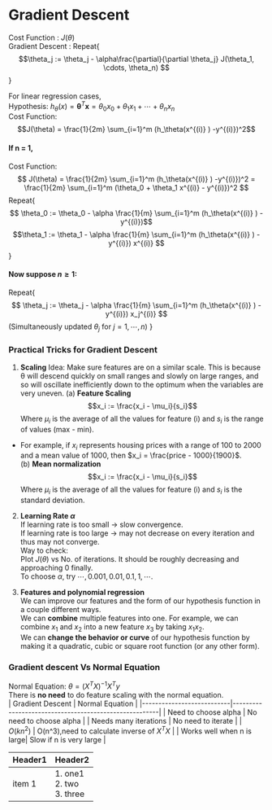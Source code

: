 Gradient Descent
=====
Cost Function : $J(\theta)$ <br>
Gradient Descent :
Repeat{$$\theta_j := \theta_j - \alpha\frac{\partial}{\partial \theta_j} J(\theta_1, \cdots, \theta_n) $$}

For linear regression cases,<br>
Hypothesis: $h_\theta(x) = \boldsymbol{\theta}^T\boldsymbol{x} = \theta_0 x_0 + \theta_1 x_1 +\cdots + \theta_n x_n$<br>
Cost Function: $$J(\theta) = \frac{1}{2m} \sum_{i=1}^m (h_\theta(x^{(i)} ) -y^{(i)})^2$$
#### If n = 1,
Cost Function: $$
J(\theta) = \frac{1}{2m} \sum_{i=1}^m (h_\theta(x^{(i)} ) -y^{(i)})^2
= \frac{1}{2m} \sum_{i=1}^m (\theta_0  + \theta_1 x^{(i)} - y^{(i)})^2
$$
Repeat{$$
\theta_0 := \theta_0 - \alpha \frac{1}{m} \sum_{i=1}^m (h_\theta(x^{(i)} ) -y^{(i)})$$
$$\theta_1 := \theta_1 - \alpha \frac{1}{m} \sum_{i=1}^m (h_\theta(x^{(i)} ) -y^{(i)}) x^{(i)}
$$}
#### Now suppose $n \geq 1$:
Repeat{$$
\theta_j := \theta_j - \alpha \frac{1}{m} \sum_{i=1}^m (h_\theta(x^{(i)} ) -y^{(i)}) x_j^{(i)}
$$(Simultaneously updated $\theta_j$ for $j = 1, \cdots, n$)
}
### Practical Tricks for Gradient Descent
1. **Scaling**
Idea: Make sure features are on a similar scale.
This is because θ will descend quickly on small ranges and slowly on large ranges, and so will oscillate inefficiently down to the optimum when the variables are very uneven.
(a) **Feature Scaling**
$$x_i := \frac{x_i - \mu_i}{s_i}$$
Where $μ_i$ is the average of all the values for feature (i) and $s_i$ is the range of values (max - min).
- For example, if $x_i$ represents housing prices with a range of 100 to 2000 and a mean value of 1000, then $x_i = \frac{price - 1000}{1900}$.<br>
(b) **Mean normalization**
$$x_i := \frac{x_i - \mu_i}{s_i}$$
Where $μ_i$ is the average of all the values for feature (i) and  $s_i$ is the standard deviation.
2. **Learning Rate $\alpha$**<br>
If learning rate is too small -> slow convergence.<br>
If learning rate is too large -> may not decrease on every iteration and thus may not converge.<br>
Way to check:<br>
Plot $J(\theta)$ vs No. of iterations.  It should be roughly decreasing and approaching 0 finally.<br>
To choose $\alpha$, try $\cdots, 0.001, 0.01, 0.1, 1, \cdots$.

3. **Features and polynomial regression**<br>
We can improve our features and the form of our hypothesis function in a couple different ways.<br>
We can  **combine**  multiple features into one. For example, we can combine  $x_1$  and  $x_2$​  into a new feature $x_3$​ by taking $x_1x_2$.<br>
We can **change the behavior or curve** of our hypothesis function by making it a quadratic, cubic or square root function (or any other form).
### Gradient descent Vs Normal Equation
Normal Equation: $\theta = (X^TX)^{-1}X^Ty$ <br>
There is **no need** to do feature scaling with the normal equation. <br>
|      Gradient Descent	    |      Normal Equation                                  |
|---------------------------|-------------------------------------------------------|
|   Need to choose alpha	  |  No need to choose alpha                              |
|   Needs many iterations	  |  No need to iterate                                   |
|          $O(kn^2)$        |          O(n^3),need to calculate inverse of $X^TX$   |
| Works well when n is large|	Slow if n is very large                               |


| Header1 | Header2                          |
|---------|----------------------------------|
| item 1  | 1. one$1$<br />2. two<br />3. three |
